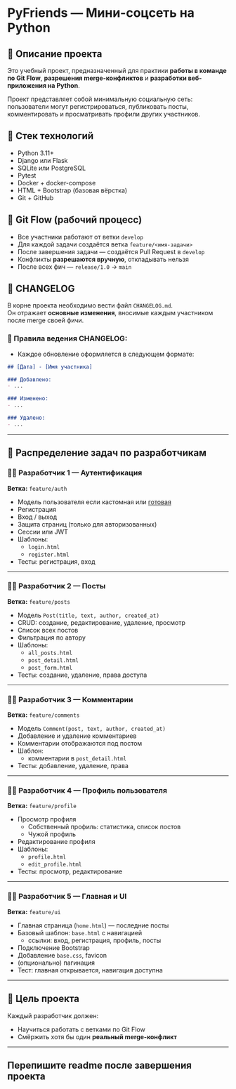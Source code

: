 # PyFriends — Мини-соцсеть на Python

## 📌 Описание проекта

Это учебный проект, предназначенный для практики **работы в команде по Git Flow**, **разрешения merge-конфликтов** и **разработки веб-приложения на Python**.

Проект представляет собой минимальную социальную сеть: пользователи могут регистрироваться, публиковать посты, комментировать и просматривать профили других участников.

## 🧱 Стек технологий

- Python 3.11+
- Django или Flask
- SQLite или PostgreSQL
- Pytest
- Docker + docker-compose
- HTML + Bootstrap (базовая вёрстка)
- Git + GitHub

## 🚧 Git Flow (рабочий процесс)

- Все участники работают от ветки `develop`
- Для каждой задачи создаётся ветка `feature/<имя-задачи>`
- После завершения задачи — создаётся Pull Request в `develop`
- Конфликты **разрешаются вручную**, откладывать нельзя
- После всех фич — `release/1.0` → `main`

## 📄 CHANGELOG

В корне проекта необходимо вести файл `CHANGELOG.md`.  
Он отражает **основные изменения**, вносимые каждым участником после merge своей фичи.

### 📘 Правила ведения CHANGELOG:

- Каждое обновление оформляется в следующем формате:

```markdown
## [Дата] - [Имя участника]

### Добавлено:
- ...

### Изменено:
- ...

### Удалено:
- ...
```
---

## 👥 Распределение задач по разработчикам

### 👨‍💻 Разработчик 1 — Аутентификация
**Ветка:** `feature/auth`

- Модель пользователя если кастомная или [готовая](https://django.fun/articles/tips/polzovatelskaya-model-user/)
- Регистрация
- Вход / выход
- Защита страниц (только для авторизованных)
- Сессии или JWT
- Шаблоны:
  - `login.html`
  - `register.html`
- Тесты: регистрация, вход

---

### 👨‍💻 Разработчик 2 — Посты
**Ветка:** `feature/posts`

- Модель `Post(title, text, author, created_at)`
- CRUD: создание, редактирование, удаление, просмотр
- Список всех постов
- Фильтрация по автору
- Шаблоны:
  - `all_posts.html`
  - `post_detail.html`
  - `post_form.html`
- Тесты: создание, удаление, права доступа

---

### 👨‍💻 Разработчик 3 — Комментарии
**Ветка:** `feature/comments`

- Модель `Comment(post, text, author, created_at)`
- Добавление и удаление комментариев
- Комментарии отображаются под постом
- Шаблон:
  - комментарии в `post_detail.html`
- Тесты: добавление, удаление, права

---

### 👨‍💻 Разработчик 4 — Профиль пользователя
**Ветка:** `feature/profile`

- Просмотр профиля
  - Собственный профиль: статистика, список постов
  - Чужой профиль
- Редактирование профиля
- Шаблоны:
  - `profile.html`
  - `edit_profile.html`
- Тесты: просмотр, редактирование

---

### 👨‍💻 Разработчик 5 — Главная и UI
**Ветка:** `feature/ui`

- Главная страница (`home.html`) — последние посты
- Базовый шаблон: `base.html` с навигацией
  - ссылки: вход, регистрация, профиль, посты
- Подключение Bootstrap
- Добавление `base.css`, favicon
- (опционально) пагинация
- Тест: главная открывается, навигация доступна

---

## 🧪 Цель проекта

Каждый разработчик должен:
- Научиться работать с ветками по Git Flow
- Смёржить хотя бы один **реальный merge-конфликт**

---
## Перепишите readme после завершения проекта
